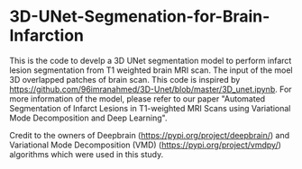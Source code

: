 # 3D-UNet-Segmenation-for-Brain-Infarction
This is the code to develp a 3D UNet segmentation model to perform infarct lesion segmentation from T1 weighted brain MRI scan.
The input of the moel 3D overlapped patches of brain scan.
This code is inspired by https://github.com/96imranahmed/3D-Unet/blob/master/3D_unet.ipynb.
For more information of the model, please refer to our paper "Automated Segmentation of Infarct Lesions in T1-weighted MRI Scans
using Variational Mode Decomposition and Deep Learning".

Credit to the owners of Deepbrain (https://pypi.org/project/deepbrain/) and  Variational Mode Decomposition (VMD) (https://pypi.org/project/vmdpy/) algorithms which were used in this study. 
